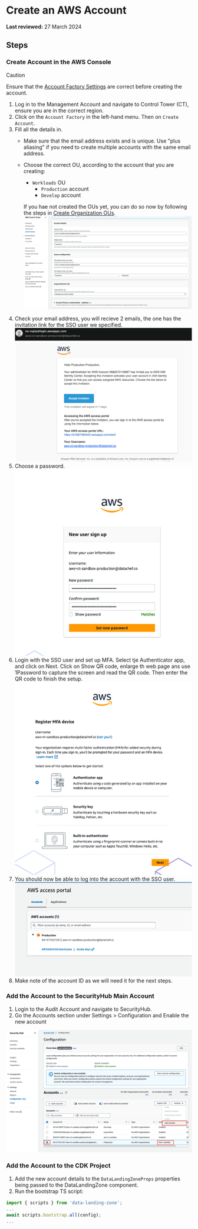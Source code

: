 # Create an AWS Account

**Last reviewed:** 27 March 2024

## Steps

### Create Account in the AWS Console

> [!CAUTION]
> Ensure that the [Account Factory Settings](../Account%20Factory%20Settings/Account%20Factory%20Settings.md) are correct before creating the account.

1. Log in to the Management Account and navigate to Control Tower (CT), ensure you are in the correct region.
1. Click on the `Account Factory` in the left-hand menu. Then on `Create Account`.
1. Fill all the details in.
   - Make sure that the email address exists and is unique. Use "plus aliasing" if you need to create multiple accounts
     with the same email address.
   - Choose the correct OU, according to the account that you are creating:
      - `Workloads` OU
        - `Production` account
        - `Develop` account

       If you hae not created the OUs yet, you can do so now by following the steps in
       [Create Organization OUs](../Create%20Organization%20OUs/Create%20Organization%20OUs.md).
![img.png](img.png)
1. Check your email address, you will recieve 2 emails, the one has the invitation link for the SSO user we specified.
![img_2.png](img_2.png)
1. Choose a password.
![img_1.png](img_1.png)
1. Login with the SSO user and set up MFA. Select tje Authenticator app, and click on Next. Click on Show QR code,
enlarge th web page ans use 1Password to capture the screen and read the QR code. Then enter the QR code to finish the setup.
![img_3.png](img_3.png)
1. You should now be able to log into the account with the SSO user.
![img_4.png](img_4.png)
1. Make note of the account ID as we will need it for the next steps.

### Add the Account to the SecurityHub Main Account

1. Login to the Audit Account and navigate to SecurityHub.
1. Go the Accounts section under Settings > Configuration and Enable the new account

![img_6.png](img_6.png)

### Add the Account to the CDK Project

1. Add the new account details to the `DataLandingZoneProps` properties being passed to the DataLandingZone component.
1. Run the bootstrap TS script:

```ts
import { scripts } from 'data-landing-zone';
...
await scripts.bootstrap.all(config);
...
```
